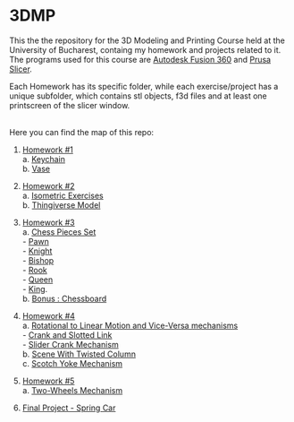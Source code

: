 # 3DMP

This the the repository for the 3D Modeling and Printing Course held at the University of Bucharest, containg my homework and projects related to it. The programs used for this course are [Autodesk Fusion 360](https://www.autodesk.com/products/fusion-360/students-teachers-educators) and [Prusa Slicer](https://www.prusa3d.com/prusaslicer/).


Each Homework has its specific folder, while each exercise/project has a unique subfolder, which contains stl objects, f3d files and at least one printscreen of the slicer window.
<br />
<br />

Here you can find the map of this repo:
1. [Homework #1](https://github.com/Ana-Mares/3DMP/tree/master/Homework%20%231) <br />
   	a. [Keychain](https://github.com/Ana-Mares/3DMP/tree/master/Homework%20%231/Keychain)<br />
   b. [Vase](https://github.com/Ana-Mares/3DMP/tree/master/Homework%20%231/Vase)
   
2. [Homework #2](https://github.com/Ana-Mares/3DMP/tree/master/Homework%20%232)<br />
   a. [Isometric Exercises](https://github.com/Ana-Mares/3DMP/tree/master/Homework%20%232/Isometric%20Exercises)<br />
   b. [Thingiverse Model](https://github.com/Ana-Mares/3DMP/tree/master/Homework%20%232/Thingiverse%20Model)


2. [Homework #3](https://github.com/Ana-Mares/3DMP/tree/master/Homework%20%233)<br/>
	a. [Chess Pieces Set](https://github.com/Ana-Mares/3DMP/tree/master/Homework%20%233/Chess%20Pieces%20Set)<br/>
 	 	  - [Pawn](https://github.com/Ana-Mares/3DMP/blob/master/Homework%20%233/Chess%20Pieces%20Set/Pawn.stl)<br/>
 	 	  - [Knight](https://github.com/Ana-Mares/3DMP/blob/master/Homework%20%233/Chess%20Pieces%20Set/Knight.stl) </br>
 		  - [Bishop](https://github.com/Ana-Mares/3DMP/blob/master/Homework%20%233/Chess%20Pieces%20Set/Bishop.stl) </br>
 		  - [Rook](https://github.com/Ana-Mares/3DMP/blob/master/Homework%20%233/Chess%20Pieces%20Set/Rook.stl) </br>
 		  - [Queen](https://github.com/Ana-Mares/3DMP/blob/master/Homework%20%233/Chess%20Pieces%20Set/Queen.stl) </br> 
		  - [King](https://github.com/Ana-Mares/3DMP/blob/master/Homework%20%233/Chess%20Pieces%20Set/King.stl). </br>
	b. [Bonus : Chessboard](https://github.com/Ana-Mares/3DMP/tree/master/Homework%20%233/Chessboard)
	
3. [Homework #4](https://github.com/Ana-Mares/3DMP/tree/master/Homework%20%234)<br/>
	a. [Rotational to Linear Motion and Vice-Versa mechanisms](https://github.com/Ana-Mares/3DMP/tree/master/Homework%20%234/Rotational%20to%20Linear%20Motion%20and%20Vice-Versa%20mechanisms)<br/>
		- [Crank and Slotted Link](https://github.com/Ana-Mares/3DMP/tree/master/Homework%20%234/Rotational%20to%20Linear%20Motion%20and%20Vice-Versa%20mechanisms/Crank%20and%20Slotted%20Link)<br/>
		- [Slider Crank Mechanism](https://github.com/Ana-Mares/3DMP/tree/master/Homework%20%234/Rotational%20to%20Linear%20Motion%20and%20Vice-Versa%20mechanisms/Slider%20Crank%20Mechanism)<br/>
	b. [Scene With Twisted Column](https://github.com/Ana-Mares/3DMP/tree/master/Homework%20%234/Scene%20With%20Twisted%20Column)<br/>
	c. [Scotch Yoke Mechanism](https://github.com/Ana-Mares/3DMP/tree/master/Homework%20%234/Scotch%20Yoke%20Mechanism)<br/>

4. [Homework #5](https://github.com/Ana-Mares/3DMP/tree/master/Homework%20%235) <br>
	a. [Two-Wheels Mechanism](https://github.com/Ana-Mares/3DMP/tree/master/Homework%20%235/Two-Wheels%20Mechanism) <br> 
	
5. [Final Project - Spring Car](https://github.com/Ana-Mares/3DMP/tree/master/Final%20Project%20-%20Spring%20Car) <br>
